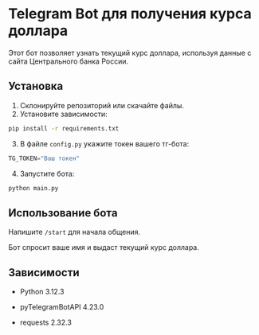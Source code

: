 # Telegram Bot для получения курса доллара

Этот бот позволяет узнать текущий курс доллара, используя данные с сайта Центрального банка России.

## Установка

1. Склонируйте репозиторий или скачайте файлы.
2. Установите зависимости:

```bash
pip install -r requirements.txt
```

3. В файле `config.py` укажите токен вашего тг-бота:
```python
TG_TOKEN="Ваш токен"
```

4. Запустите бота:
```bash
python main.py
```

## Использование бота

Напишите `/start` для начала общения.

Бот спросит ваше имя и выдаст текущий курс доллара.

## Зависимости

- Python 3.12.3
- pyTelegramBotAPI 4.23.0

- requests 2.32.3